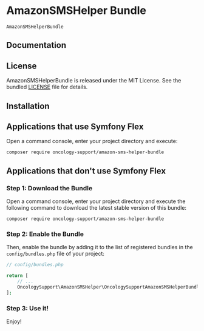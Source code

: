 # AmazonSMSHelper Bundle

`AmazonSMSHelperBundle` 

## Documentation

## License

AmazonSMSHelperBundle is released under the MIT License. See the bundled [LICENSE](LICENSE) file for details.

## Installation

Applications that use Symfony Flex
----------------------------------

Open a command console, enter your project directory and execute:

```console
composer require oncology-support/amazon-sms-helper-bundle
```

Applications that don't use Symfony Flex
----------------------------------------

### Step 1: Download the Bundle

Open a command console, enter your project directory and execute the
following command to download the latest stable version of this bundle:

```console
composer require oncology-support/amazon-sms-helper-bundle
```

### Step 2: Enable the Bundle

Then, enable the bundle by adding it to the list of registered bundles
in the `config/bundles.php` file of your project:

```php
// config/bundles.php

return [
    // ...
    OncologySupport\AmazonSMSHelper\OncologySupportAmazonSMSHelperBundle::class => ['all' => true],
];
```

### Step 3: Use it!


Enjoy!
